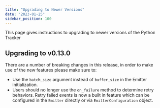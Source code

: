 ```yaml
---
title: "Upgrading to Newer Versions"
date: "2023-01-25"
sidebar_position: 100
---
```


This page gives instructions to upgrading to newer versions of the Python Tracker

## Upgrading to v0.13.0
There are a number of breaking changes in this release, in order to make use of the new features please make sure to:

- Use the `batch_size` argument instead of `buffer_size` in the Emitter initialization.
- Users should no longer use the `on_failure` method to determine retry behaviors. Retry failed events is now a built in feature which can be configured in the `Emitter` directly or via `EmitterConfiguration` object.
